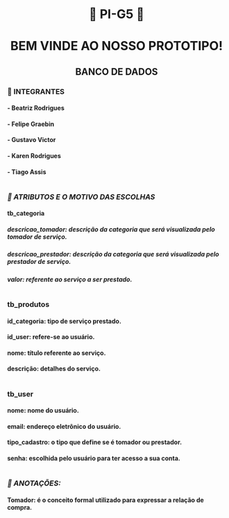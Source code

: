<h1 align="center">🚧 PI-G5 🚧</h1>

<h1 align="center">BEM VINDE AO NOSSO PROTOTIPO!</h1>
<h2 align="center">BANCO DE DADOS</h2>

<h3 align="left">🤝 INTEGRANTES</h3>
<h4 align="left">- Beatriz Rodrigues</h4>
<h4 align="left">- Felipe Graebin</h4> 
<h4 align="left">- Gustavo Victor</h4> 
<h4 align="left">- Karen Rodrigues</h4> 
<h4 align="left">- Tiago Assis</h4>

<h1></h1>

### *🚥 ATRIBUTOS E O MOTIVO DAS ESCOLHAS*

#### tb_categoria
##### descricao_tomador: descrição da categoria que será visualizada pelo tomador de serviço.
##### descricao_prestador: descrição da categoria que será visualizada pelo prestador de serviço.
##### valor: referente ao serviço a ser prestado.

<h1></h1>

### tb_produtos 
#### id_categoria: tipo de serviço prestado.
#### id_user: refere-se ao usuário.
#### nome: título referente ao serviço.
#### descrição: detalhes do serviço.

<h1></h1>

### tb_user
#### nome: nome do usuário.
#### email: endereço eletrônico do usuário.
#### tipo_cadastro:  o tipo que define se é tomador ou prestador.
#### senha: escolhida pelo usuário para ter acesso a sua conta.

<h1></h1>

### *🚥 ANOTAÇÕES:*
#### Tomador: é o conceito formal utilizado para expressar a relação de compra. 
